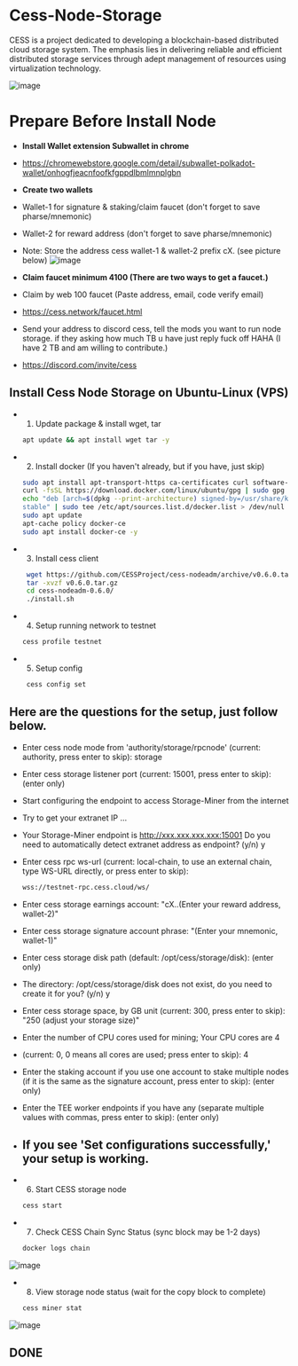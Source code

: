 # Cess-Node-Storage
CESS is a project dedicated to developing a blockchain-based distributed cloud storage system. The emphasis lies in delivering reliable and efficient distributed storage services through adept management of resources using virtualization technology.


![image](https://github.com/user-attachments/assets/8bacd52b-c45d-4c9b-a6f6-587a736692f1)

# Prepare Before Install Node

- **Install Wallet extension Subwallet in chrome**

- https://chromewebstore.google.com/detail/subwallet-polkadot-wallet/onhogfjeacnfoofkfgppdlbmlmnplgbn

- **Create two wallets**

- Wallet-1 for signature & staking/claim faucet (don't forget to save pharse/mnemonic)
- Wallet-2 for reward address (don't forget to save pharse/mnemonic)
- Note: Store the address cess wallet-1 & wallet-2 prefix cX. (see picture below)
![image](https://github.com/user-attachments/assets/6cf353b1-d291-4b66-a733-eace0da5944c)

- **Claim faucet minimum 4100 (There are two ways to get a faucet.)**
- Claim by web  100 faucet (Paste address, email, code verify email)
- https://cess.network/faucet.html
- Send your address to discord cess, tell the mods you want to run node storage. if they asking how much TB u have just reply fuck off HAHA (I have 2 TB and am willing to contribute.)
- https://discord.com/invite/cess


## Install Cess Node Storage on Ubuntu-Linux (VPS)
- 1. Update package & install wget, tar
    ```sh
    apt update && apt install wget tar -y
    ```
- 2. Install docker (If you haven't already, but if you have, just skip)
    ```sh
    sudo apt install apt-transport-https ca-certificates curl software-properties-common -y
    curl -fsSL https://download.docker.com/linux/ubuntu/gpg | sudo gpg --dearmor -o /usr/share/keyrings/docker-archive-keyring.gpg
    echo "deb [arch=$(dpkg --print-architecture) signed-by=/usr/share/keyrings/docker-archive-keyring.gpg] https://download.docker.com/linux/ubuntu $(lsb_release -cs)   
    stable" | sudo tee /etc/apt/sources.list.d/docker.list > /dev/null
    sudo apt update
    apt-cache policy docker-ce
    sudo apt install docker-ce -y
    ```
- 3. Install cess client
   ```sh
    wget https://github.com/CESSProject/cess-nodeadm/archive/v0.6.0.tar.gz
    tar -xvzf v0.6.0.tar.gz
    cd cess-nodeadm-0.6.0/
    ./install.sh
    ```
- 4. Setup running network to testnet
    ```sh
    cess profile testnet
    ```
- 5. Setup config
   ```sh
    cess config set
    ```

## Here are the questions for the setup, just follow below.

- Enter cess node mode from 'authority/storage/rpcnode' (current: authority, press enter to skip): storage

- Enter cess storage listener port (current: 15001, press enter to skip): (enter only)

- Start configuring the endpoint to access Storage-Miner from the internet

- Try to get your extranet IP …
- Your Storage-Miner endpoint is http://xxx.xxx.xxx.xxx:15001 Do you need to automatically detect extranet address as endpoint? (y/n) y

- Enter cess rpc ws-url (current: local-chain, to use an external chain, type WS-URL directly, or press enter to skip): 
    ```sh
    wss://testnet-rpc.cess.cloud/ws/
    ```


- Enter cess storage earnings account: "cX..(Enter your reward address, wallet-2)"

- Enter cess storage signature account phrase: "(Enter your mnemonic, wallet-1)"

- Enter cess storage disk path (default: /opt/cess/storage/disk): (enter only)

- The directory: /opt/cess/storage/disk does not exist, do you need to create it for you? (y/n) y

- Enter cess storage space, by GB unit (current: 300, press enter to skip): "250 (adjust your storage size)"

- Enter the number of CPU cores used for mining; Your CPU cores are 4
- (current: 0, 0 means all cores are used; press enter to skip): 4

- Enter the staking account if you use one account to stake multiple nodes (if it is the same as the signature account, press enter to skip): (enter only)

- Enter the TEE worker endpoints if you have any (separate multiple values with commas, press enter to skip): (enter only)

- ## If you see 'Set configurations successfully,' your setup is working.

- 6. Start CESS storage node
    ```sh
    cess start
    ```
- 7. Check CESS Chain Sync Status (sync block may be 1-2 days)
    ```sh
    docker logs chain
    ```
![image](https://github.com/user-attachments/assets/3113cf09-5c11-4df3-af17-4e5c3af1cef3)

- 8. View storage node status (wait for the copy block to complete)
    ```sh
    cess miner stat
    ```
![image](https://github.com/user-attachments/assets/89780030-1c5b-4cad-a245-13961e39b2d1)

## DONE
















